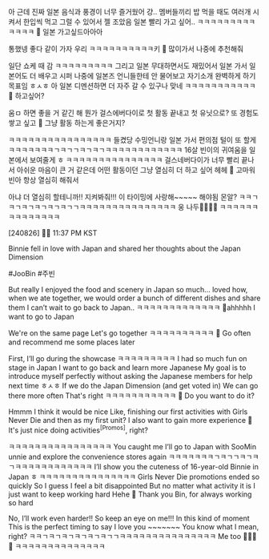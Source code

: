 아 근데 진짜
일본 음식과 풍경이
너무 즐거웠어 걍..
멤버들끼리 밥 먹을 때도
여러개 시켜서 한입씩 먹고
그럴 수 있어서 젤 조았음
일본 빨리 가고 싶어..
ㅋㅋㅋㅋㅋㅋㅋㅋㅋㅋㅋㅋㅋ
🫧 일본 가고싶드아아아

통했넹
좋다 같이 가자 우리
ㅋㅋㅋㅋㅋㅋㅋㅋㅋㅋ키
🫧 많이가서 나중에 추천해줘

일단 쇼케 때 감
ㅋㅋㅋㅋㅋㅋㅋㅋㅋ
그리고 일본 무대하면서도
재밌어서
일본 가서 일본어도 더 배우고 시퍼
나중에 일본즈 언니들한테 안 물어보고 자기소개 완벽하게 하기
목표임
ㅎㅅㅎ
아 일본 디멘션하면
더 자주 갈 수 있구나
맞네
ㅋㅋㅋㅋㅋㅋㅋㅋㅋㅋㅋ
🫧 하고싶어?

움ㅁ
하면 좋을 거 같긴 해
뭔가
걸스에버다이로 첫 활동 끝내고
첫 유닛으로? 또 경험도 쌓고 싶고
🫧 그냥 활동 하는게 좋은거지?

ㅋㅋㅋㅋㅋㅋㅋㅋㅋㅋㅋㅋㅋㅋㅋㅋ
들켰당
수밍언니랑
일본 가서
편의점 털이 또 할게
ㅋㅋㅋㅋㅋㅋㅋㄱㅋㄱㄱㅋㄱㅋㄱㅋㅋㅋㅋㅋㅋㅋㅋㅋㅋㅋㅋ
16살 빈이의
귀여움을
일본에서 보여줄게 ㅎ
ㅋㅋㅋㅋㅋㅋㅋㅋㅋㅋㅋㅋㅋㅋㅋ
걸스네버다이가 너무 빨리 끝나서
아쉬운 마음이 큰 거 같은데
어떤 활동이던
그냥 열심히 더 하고 싶어
헤헤
🫧 고마워 빈아 항상 열심히 해줘서

아냐 더 열심히 할테니까!!
지켜봐줘!!!
이 타이밍에
사랑해~~~~~
해야됨
몬알?
ㅋㅋㄱㅋㄱㅋㄱㅋㄱㅋㄱㅋㄱㄱㅋㅋㅋㅋㅋㅋㅋㅋㅋㅋㅋㅋㅋㅋㅋ
웅 나두🤍🤍🤍🤍
ㅋㅋㅋㅋㅋㅋㅋㅋㅋㅋㅋㅋㅋㅋ



[240826] 🐣💭 11:37 PM KST

Binnie fell in love with Japan and shared her thoughts about the Japan Dimension

#JooBin #주빈

But really
I enjoyed the food and scenery in Japan so much…
 loved how, when we ate together, we would order a bunch of different dishes and share them
I can’t wait to go back to Japan..
ㅋㅋㅋㅋㅋㅋㅋㅋㅋㅋㅋㅋㅋ
🫧ahhhhh I want to go to Japan 

We're on the same page
Let's go together
ㅋㅋㅋㅋㅋㅋㅋㅋㅋㅋ
🫧 Go often and recommend me some places later

First, I’ll go during the showcase
ㅋㅋㅋㅋㅋㅋㅋㅋㅋ
I had so much fun on stage in Japan
I want to go back and learn more Japanese
My goal is to introduce myself perfectly without asking the Japanese members for help next time
ㅎㅅㅎ
If we do the Japan Dimension (and get voted in)
We can go there more often
That's right
ㅋㅋㅋㅋㅋㅋㅋㅋㅋㅋㅋ
🫧 Do you want to do it?

Hmmm
I think it would be nice
Like, finishing our first activities with Girls Never Die 
and then as my first unit? I also want to gain more experience
🫧 It's just nice doing activities<sup>[Promos]</sup>, right?

ㅋㅋㅋㅋㅋㅋㅋㅋㅋㅋㅋㅋㅋㅋㅋㅋ
You caught me
I’ll go to Japan with SooMin unnie
and explore the convenience stores again
ㅋㅋㅋㅋㅋㅋㅋㄱㅋㄱㄱㅋㄱㅋㄱㅋㅋㅋㅋㅋㅋㅋㅋㅋㅋㅋㅋ
I’ll show you the cuteness of 16-year-old Binnie in Japan ㅎ 
ㅋㅋㅋㅋㅋㅋㅋㅋㅋㅋㅋㅋㅋㅋㅋ
Girls Never Die promotions ended so quickly
So I guess I feel a bit disappointed
But no matter what activity it is
I just want to keep working hard
Hehe
🫧 Thank you Bin, for always working so hard

No, I’ll work even harder!!
So keep an eye on me!!!
In this kind of moment
This is the perfect timing to say 
I love you ~~~~~~~
You know what I mean, right?
ㅋㅋㄱㅋㄱㅋㄱㅋㄱㅋㄱㅋㄱㄱㅋㅋㅋㅋㅋㅋㅋㅋㅋㅋㅋㅋㅋㅋㅋ
Me too 🤍🤍🤍🤍
ㅋㅋㅋㅋㅋㅋㅋㅋㅋㅋㅋㅋㅋㅋ